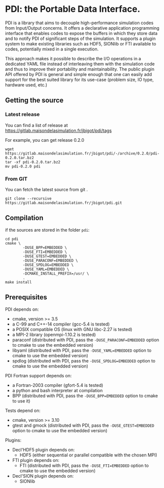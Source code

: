 # PDI: the Portable Data Interface.

PDI is a library that aims to decouple high-performance simulation codes from
Input/Output concerns.
It offers a declarative application programming interface that enables codes to
expose the buffers in which they store data and to notify PDI of significant
steps of the simulation.
It supports a plugin system to make existing libraries such as HDF5, SIONlib or
FTI available to codes, potentially mixed in a single execution.

This approach makes it possible to describe the I/O operations in a dedicated
YAML file instead of interleaving them with the simulation code and thus to
improve their portability and maintainability.
The public plugin API offered by PDI is general and simple enough that one can
easily add support for the best suited library for its use-case (problem size,
IO type, hardware used, etc.)

## Getting the source

### Latest release

You can find a list of release at https://gitlab.maisondelasimulation.fr/jbigot/pdi/tags

For example, you can get release 0.2.0

```
wget https://gitlab.maisondelasimulation.fr/jbigot/pdi/-/archive/0.2.0/pdi-0.2.0.tar.bz2
tar -xf pdi-0.2.0.tar.bz2
mv pdi-0.2.0 pdi
```

### From GIT

You can fetch the latest source from git .

```
git clone --recursive https://gitlab.maisondelasimulation.fr/jbigot/pdi.git
```

## Compilation

if the sources are stored in the folder `pdi`:
```
cd pdi
cmake \
        -DUSE_BPP=EMBEDDED \
        -DUSE_FTI=EMBEDDED \
        -DUSE_GTEST=EMBEDDED \
        -DUSE_PARACONF=EMBEDDED \
        -DUSE_SPDLOG=EMBEDDED \
        -DUSE_YAML=EMBEDDED \
        -DCMAKE_INSTALL_PREFIX=/usr/ \
        .
make install
```

## Prerequisites

PDI depends on:
  * cmake, version >= 3.5
  * a C-99 and C++-14 compiler (gcc-5.4 is tested)
  * a POSIX compatible OS (linux with GNU libc-2.27 is tested)
  * a MPI-2 library (openmpi-1.10.2 is tested)
  * paraconf (distributed with PDI, pass the `-DUSE_PARACONF=EMBEDDED` option to
    cmake to use the embedded version)
  * libyaml (distributed with PDI, pass the `-DUSE_YAML=EMBEDDED` option to
    cmake to use the embedded version)
  * spdlog (distributed with PDI, pass the `-DUSE_SPDLOG=EMBEDDED` option to
    cmake to use the embedded version)

PDI Fortran support depends on:
  * a Fortran-2003 compiler (gfort-5.4 is tested)
  * a python and bash interpreter at compilation
  * BPP (distributed with PDI, pass the `-DUSE_BPP=EMBEDDED` option to cmake to
    use it)

Tests depend on:
  * cmake, version >= 3.10
  * gtest and gmock (distributed with PDI, pass the `-DUSE_GTEST=EMBEDDED`
    option to cmake to use the embedded version)

Plugins:
  * Decl'HDF5 plugin depends on:
    * HDF5 (either sequential or parallel compatible with the chosen MPI)
  * FTI plugin depends on:
    * FTI (distributed with PDI, pass the `-DUSE_FTI=EMBEDDED` option to cmake
      to use the embedded version)
  * Decl'SION plugin depends on:
    * SIONlib
